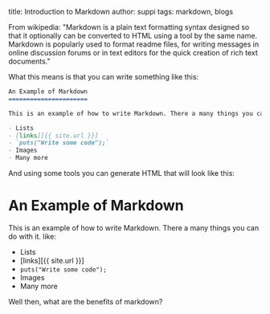title: Introduction to Markdown
author: suppi
tags: markdown, blogs

From wikipedia: "Markdown is a plain text formatting syntax designed so that it optionally can be converted to HTML using a tool by the same name. Markdown is popularly used to format readme files, for writing messages in online discussion forums or in text editors for the quick creation of rich text documents."

What this means is that you can write something like this:
```markdown
An Example of Markdown
======================

This is an example of how to write Markdown. There a many things you can do with it. like:

- Lists
- [links][{{ site.url }}]
- `puts("Write some code");`
- Images
- Many more
```

And using some tools you can generate HTML that will look like this:

An Example of Markdown
======================

This is an example of how to write Markdown. There a many things you can do with it. like:

- Lists
- [links][{{ site.url }}]
- `puts("Write some code");`
- Images
- Many more

Well then, what are the benefits of markdown?
